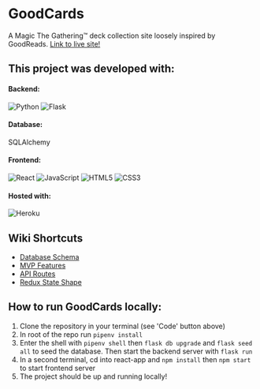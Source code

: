 # GoodCards
A Magic The Gathering™️ deck collection site loosely inspired by GoodReads. <a href='http://goodcards.herokuapp.com/'>Link to live site!</a>

## This project was developed with:
#### Backend:
![Python](https://img.shields.io/badge/python-3670A0?style=for-the-badge&logo=python&logoColor=ffdd54)
![Flask](https://img.shields.io/badge/flask-%23000.svg?style=for-the-badge&logo=flask&logoColor=white)
#### Database:
SQLAlchemy
#### Frontend:
![React](https://img.shields.io/badge/react-%2320232a.svg?style=for-the-badge&logo=react&logoColor=%2361DAFB)
![JavaScript](https://img.shields.io/badge/javascript-%23323330.svg?style=for-the-badge&logo=javascript&logoColor=%23F7DF1E)
![HTML5](https://img.shields.io/badge/html5-%23E34F26.svg?style=for-the-badge&logo=html5&logoColor=white)
![CSS3](https://img.shields.io/badge/css3-%231572B6.svg?style=for-the-badge&logo=css3&logoColor=white)
#### Hosted with:
![Heroku](https://img.shields.io/badge/heroku-%23430098.svg?style=for-the-badge&logo=heroku&logoColor=white)

## Wiki Shortcuts
* <a href='https://github.com/elinzer/GoodCards/wiki/DB-Schema'>Database Schema</a>
* <a href='https://github.com/elinzer/GoodCards/wiki/MVP-Feature-List'>MVP Features</a>
* <a href='https://github.com/elinzer/GoodCards/wiki/API-Routes'>API Routes</a>
* <a href='https://github.com/elinzer/GoodCards/wiki/Redux-State-Shape'>Redux State Shape</a>

## How to run GoodCards locally:
1. Clone the repository in your terminal (see 'Code' button above)
2. In root of the repo run ```pipenv install```
3. Enter the shell with ```pipenv shell``` then ```flask db upgrade``` and ```flask seed all``` to seed the database. Then start the backend server with ```flask run```
4. In a second terminal, cd into react-app and ```npm install``` then ```npm start``` to start frontend server
5. The project should be up and running locally!
